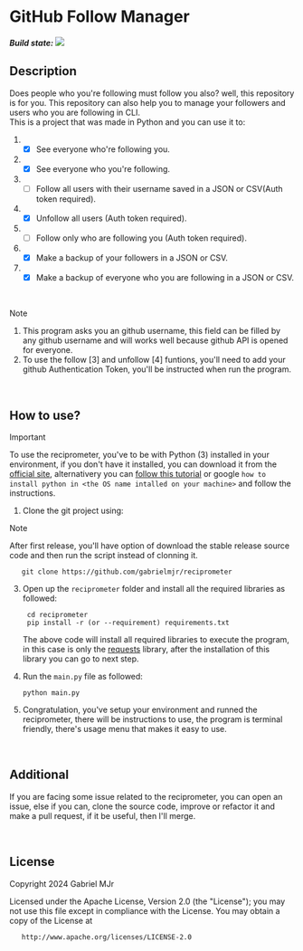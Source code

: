 # GitHub Follow Manager

***Build state:***
 ![](https://github.com/gabrielmjr/reciprometer/actions/workflows/python-package.yml/badge.svg)

## Description

Does people who you're following must follow you also? well, this repository is for you. This repository can also help you to manage your followers and users who you are following in CLI.
<br/>
This is a project that was made in Python and you can use it to:
1. - [x] See everyone who're following you.
2. - [x] See everyone who you're following.
3. - [ ] Follow all users with their username saved in a JSON or CSV(Auth token required).
4. - [x] Unfollow all users (Auth token required).
5. - [ ] Follow only who are following you (Auth token required).
6. - [x] Make a backup of your followers in a JSON or CSV.
7. - [x] Make a backup of everyone who you are following in a JSON or CSV.

<br/>

> [!Note]
> 1. This program asks you an github username, this field can be filled by any github username and will works well because github API is opened for everyone.
> 2. To use the follow [3] and unfollow [4] funtions, you'll need to add your github Authentication Token, you'll be instructed when run the program.

<br/>

## How to use?

> [!Important]
> To use the reciprometer, you've to be with Python (3) installed in your environment, if you don't have it installed, you can download it from the [official site](https://www.python.org/downloads/), alternativery you can [follow this tutorial](https://kinsta.com/knowledgebase/install-python/) or google `how to install python in <the OS name intalled on your machine>` and follow the instructions.

1. Clone the git project using:
> [!Note]
> After first release, you'll have option of download the stable release source code and then run the script instead of clonning it.


       git clone https://github.com/gabrielmjr/reciprometer


3. Open up the `reciprometer` folder and install all the required libraries as followed:

        cd reciprometer
        pip install -r (or --requirement) requirements.txt
   The above code will install all required libraries to execute the program, in this case is only the [requests](https://pypi.org/project/requests) library, after the installation of this library you can go to next step.

4. Run the `main.py` file as followed:

       python main.py
   
5. Congratulation, you've setup your environment and runned the reciprometer, there will be instructions to use, the program is terminal friendly, there's usage menu that makes it easy to use.
<br/>

## Additional
If you are facing some issue related to the reciprometer, you can open an issue, else if you can, clone the source code, improve or refactor it and make a pull request, if it be useful, then I'll merge.

<br/>

## License   
Copyright 2024 Gabriel MJr

   Licensed under the Apache License, Version 2.0 (the "License");
   you may not use this file except in compliance with the License.
   You may obtain a copy of the License at

       http://www.apache.org/licenses/LICENSE-2.0
